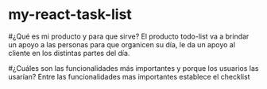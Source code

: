 # my-react-task-list
#¿Qué es mi producto y para que sirve?
El producto todo-list va a brindar un apoyo a las personas para que organicen su día, le da un apoyo al cliente en los distintas partes del día. 

#¿Cuáles son las funcionalidades más importantes y porque los usuarios las usarían?
Entre las funcionalidades mas importantes establece el checklist  
